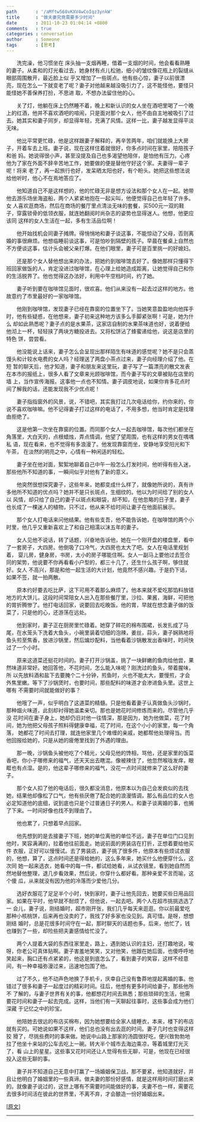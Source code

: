 ```yaml
---
path       : '/aMftw568vKXV4wCoIqz3ynkW'
title      : "做夫妻究竟需要多少时间"
date       : 2011-10-23 01:04:14 +0800
comments   : true
categories : conversation
author     : Someone
tags       : [思考]
---
```


　　洗完澡，他习惯坐在 床头抽一支烟再睡，借着一支烟的时间，他会看看熟睡的妻子。从柔和的灯光看过去，她身材有点儿松驰，细小的皱纹像花瓶上的裂缝从眼部周围散开，最近脸上似 乎又增加了一些斑点。他有些心惊，妻子以前很漂亮，现在怎么一下就变老了呢？妻子对他越来越没吸引力了，这不能怪他，要怪只能怪她不善保养打扮，不思进 取，不想办法留住他的心。

　　关了灯，他躺在床上仍然睡不着，晚上和新认识的女人坐在酒吧里喝了一个晚上的红酒，他并不喜欢酒吧的喧闹，只是面对那个女人，他不由自主地被吸引了过去。她其实和妻子同岁，却显得年轻，充满了风情。这样一比，妻子越发显得平淡无味。

　　他比平常更忙碌，他是这样跟妻子解释的，再辛苦两年，咱们就能换上大房子，开着车去上班。妻子说，现在这样住着就很好，你多点时间在家里，陪陪孩子和爸 妈。她说得很小声，甚至没提及自己也多渴望他陪伴，是怕他有压力。心疼他为了家在外面不辞辛苦地工作，她要做的便是替他守好这个家。夫妻得一辈子呢！将来 老了，再一起旅行也好，发呆晒太阳也好，有个盼头。她把这些想法说给他听时，他心不在焉地答应了。

<!--more-->

　　他知道自己不是这样想的，他的忙碌无非是想方设法和那个女人在一起。她带他去游乐场坐海盗船，两个人紧紧地抱在一起尖叫，他便觉得自己也年轻了许多。女 人喜欢逛商场，然后在商场的餐厅里点清淡无味的套餐，买500元一双的鞋子，穿露锁骨的低领衣服，就连她翻阅时尚杂志的姿势也显得迷人。他想，他更应该同 这样的女人生活在一起，多有生活品位啊！

　　他开始找机会同妻子摊牌。得悄悄地和妻子谈这事，不能惊动了父母，否则离婚的事很麻烦。他想临睡前谈这事，可是怕吵到隔壁的孩子。早晨在餐桌上自然也不方便谈这事，估计头会被父亲打爆。在他们眼里，妻子可是百里挑一的好媳妇。

　　还是那个女人替他想出来的办法，把她约到咖啡馆去好了。像她那样只懂得下班回家做饭的人，肯定没进过咖啡馆，在心理上给她造成距离，让她觉得自己和你的生活脱界了。他也觉得这办法好，利用中午空档时间，约了她。

　　妻子听到要在咖啡馆见面时，很欢喜。他们从来没有一起去过这样的地方。他故意约了市里最好的一家咖啡馆。

　　他刚到咖啡馆，发现妻子已经在靠窗的位置坐下了。当她笑意盈盈地向他挥手时，他有些疑惑，在他想来，妻子初来这种地方该多么手脚紧张啊！可是，她为什么 却如此熟悉呢？妻子点的是水果茶，这家店自制的水果茶味道也好，说着便给他沏上一杯，轻轻挟了两块方糖投进去。又将松饼沾了蜂蜜递给他，说这是店里的特色 饼，尝尝看。

　　他没能说上话来，妻子怎么会呈现出那样陌生有味道的感觉呢？她不是只会蒸馒头和计较水电费的女人吗？经理送了两盘小茶点过来，妻子向经理介绍了他。在短 暂的聊天后，他才知道，妻子和朋友来这里玩，妻子写了一篇漂亮的散文发表在本市的报纸上，很多人看了文章来光顾咖啡馆，而今妻子写的文章被贴在店里的墙 上，当作宣传海报。这事他一点也不知情。妻子调皮地说，如果你肯多花点时间了解我的话，还能发现我不少优点呢！

　　妻子指指窗外的风景，说，不错吧，其实我打过几次电话给你，约你来的，你说不喜欢咖啡嘛。他不记得妻子打过这样的电话了，不用多想，他当时肯定是找理由拒绝了。

　　这是他第一次坐在靠窗的位置。而同那个女人一起去咖啡馆，每次他们都坐在角落里，大白天的，点根蜡烛，弄点情调，他望了望周围，也有这样的男女在喁喁私 语，现在看来，也不觉得有多浪漫了。他发现靠窗而坐，安静地享受阳光和下午茶， 在淡然的明亮之中，心情有一种闲适的轻松。

　　妻子坐在他对面，絮絮地聊着自己中午一般怎么打发时间，他听得有些入迷，那些他所不知道的事，一瞬间似乎对他有了新的意义。

　　他突然很想探究妻子，这些年来，她都变成什么样了，就像她所说的，真有许多他所不知道的优点吗？她并不是只长斑点，生细纹的。他以为时间给了别的女人以 风情，却只给了自己的妻子以斑点和眼袋，却不知，在他忽略的日子里，妻子也长成了一棵迷人的植物，只不过，他从来不给时间让妻子在他面前展示。

　　那个女人打电话来问他结果。他有些支吾，他不能告诉她，在咖啡馆的两个小时里，他几乎又重新喜欢上了和自己相濡以沫五年的妻子。

　　女人见他不说话，转了话题，兴奋地告诉他，她在一个刚开盘的楼盘里，看中了一套房子，大四房。他倒吸了口冷气，大四房也太大了吧。女人在电话里规划着， 婴儿房，健身房，书房，太小的房子哪能住啊。女人一副马上要他过去签合同的架势，他说要不你再看看小户型的，都三十几了，还生什么孩子啊，够住就好。女人 不高兴，那是和他一起生活的大计划，他竟然不感兴趣。于是扔下话，如果不签，就一拍两散。

　　原本约好要去吃比萨，这下可用不着那么麻烦了。他本来就不爱吃那馅料放错地方的大饼儿，这段时间常陪女人出入在那些餐厅里，沙拉、果酱，海鲜，可把他的胃折腾惨了。他打电话回家，说要回去吃晚饭。他的胃，早就在想念妻子做的饭菜了，只是他的心，还游荡在远处。

　　他到家时，妻子正在厨房里忙碌着。她穿了碎花的棉布围裙，长发扎成了马尾，在水笼头下洗着大鱼头，小碗里装着切细的泡辣，姜丝，蒜头，妻子娴熟地将鱼头煎至焦香，放进沙锅里，然后煸炒配料，当他看着沙锅散发出香味时，时间快过了一个小时。

　　原来这道菜还挺花时间的。妻子打开沙锅盖，挑了一块鲜嫩的鱼肉给他尝，果然味道非常好。她回答他，不花时间，怎么能入味呢？刚洗过的鱼头，带着腥味，所 以先放料酒和盐下去要腌个二十分钟，煎鱼时，火也不能太大，要慢煎，才会外焦里嫩。等下了沙锅煲时，也要时间，那些配料的味道才会渗进鱼头里。这世上哪有 不需要时间就能做好的事？

　　他哦了一声，似乎明白了这道菜的精髓。只是他看着妻子认真做鱼头沙锅时，那种烟火味道，此刻却衬得她温柔亲切。那也是她花时间修炼而来的。尽管他几乎没 花时间在妻子身上，她却仍旧对他一往情深，那是因为，她为他做菜，花了时间，她为他把父母孩子照料得健康幸福，花了时间，在这个小小的家里，每一个角落， 她都花了时间去打理，就连他家里几个难缠的亲戚，她都帮他处理得当。而他回报给她的，只是从她的疲倦里找到了外遇的理由。

　　那一晚，沙锅鱼头被他吃了个精光，父母见他的馋相，骂他，还是家里的饭菜香吧，你小子哪修来的福气，还天天出去瞎混。像被辣住了，他忽然喉咙发痒，眼眶也有点湿。是的，他这辈子哪修来的福气，没花一点时间就修来了这么好的妻子。

　　那个女人扣了他的电话后，很久都没消息，他原本以为自己会发疯似的去找她，结果他却像松了口气，他有些厌倦了配合她的浪漫情调，那么有品位的女人也必定知道他的底细，说到底也只是个过普通日子的男人。和妻子谈离婚的事，也搁了下来。一时间好像也找不到理由了。

　　他也累了，只想着早点回家。

　　他先想到的是去接妻子下班，她的单位离他的单位不远，妻子在单位门口见到他时，笑容满满的，拉着他往前面走。她说前面的男装店在打折，正想着要给他买件 衣服，正好可以慢慢试。去了男装店，妻子挑了很多件，他原本有些烦试衣服的，他想，算了，这点时间还是得给她的，这么多年来，她买什么他便穿什么，这次同 她一起来选衣，她看中的每一件，都试给她看，从试衣镜里，看到她自然而然地替他整理，退几步看效果，然后说，你穿什么都好看。那种亲爱不言而喻，这个傻 瓜，从来就没有因为他的冷落而少爱他几分。

　　选好衣服花了足足半个小时，快到家时，妻子让他先回去，她要买些日用品回家。如果在平时，他早就不耐烦了，但他说，一起去吧。两个人在超市挑挑选选了一 会儿，妻子说，刚结婚时，超市刚开张，我们几乎每天来逛逛。你以前最爱吃那种小核桃饼，后来再也没卖的了，我找了好多家也没见到。真可惜。是呀，想想刚结 婚时，总是花很多时间守在一起，那时聊天的话题也多。后来，他忙了，钱也赚到了一些，却险些把夫妻感情给忙没了。

　　两个人提着大袋的东西往家里走，路上，遇到她认识的主妇，还打趣地说，唉呀，你老公可真体贴啊。妻子害羞地笑笑，又对他笑，他跟在她后面，也傻呼呼地笑起来，胸口还有点紧紧的，他这是到底怎么了，看到妻子的笑容，这样不经意间，有一种幸福弥漫过来，迅速地包围了他。

　　过了不久，他不动声色地换了手机卡，庆幸自己没有鲁莽地提起离婚的事。他错过了很多和妻子一起度过的精彩时间。往后，他想有更多时间给妻子，那些他所不 了解的，与妻子世界有关的事，他都想花时间去熟悉；那些琐碎的生活，他需要花时间和妻子一起去完成。这样，当他们有一天聊起往事时，这些事会成为他们深藏 于记忆之中的珍宝。

　　他陪她去很远的布店买棉布，因为她想要给全家人缝睡衣，本来，楼下的布店就有买的。可她说如果不这样，他们总也没有出去逛的时间。妻子几时也变得这样狡 猾了，尽挑些费时的事来做。她说中山路上那家的汤圆很好吃，便兴致勃勃地拉了他坐十来站的公车去吃上一碗。转大半个城市去海边乘凉，等着城里灯光灭了，看 山上的星星。这些事又花时间还让人觉得有些无聊，可是，他现在已经很投入这些无聊的事。

　　妻子并不知道自己无意中打赢了一场婚姻保卫战，那不要紧，他知道就好，并且让他明白了婚姻里的一些真谛。做夫妻的那份好感情，就是这样用时间打磨出来 的。就像妻子说过的，这世上哪有不需要时间能做好的事，夫妻不也一样，需要花去很多时间活在彼此的世界里，不离不弃，才会酿造一份好婚姻出来。

[<a target="_blank" href="http://blog.renren.com/GetEntry.do?id=769875825&owner=222413415">原文</a>]

***
